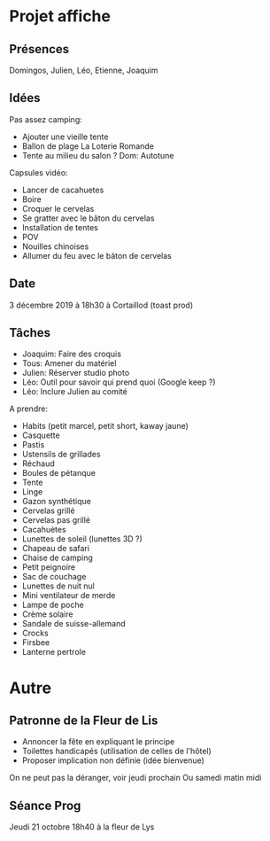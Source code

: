 # Projet affiche

## Présences

Domingos, Julien, Léo, Etienne, Joaquim

## Idées

Pas assez camping:
* Ajouter une vieille tente
* Ballon de plage La Loterie Romande
* Tente au milieu du salon ?
Dom: Autotune

Capsules vidéo:
* Lancer de cacahuetes
* Boire
* Croquer le cervelas
* Se gratter avec le bâton du cervelas
* Installation de tentes
* POV
* Nouilles chinoises
* Allumer du feu avec le bâton de cervelas 

## Date

3 décembre 2019 à 18h30 à Cortaillod (toast prod)

## Tâches

* Joaquim: Faire des croquis
* Tous: Amener du matériel
* Julien: Réserver studio photo
* Léo: Outil pour savoir qui prend quoi (Google keep ?)
* Léo: Inclure Julien au comité

A prendre:
* Habits (petit marcel, petit short, kaway jaune)
* Casquette
* Pastis
* Ustensils de grillades
* Réchaud
* Boules de pétanque
* Tente
* Linge
* Gazon synthétique
* Cervelas grillé
* Cervelas pas grillé
* Cacahuètes
* Lunettes de soleil (lunettes 3D ?)
* Chapeau de safari
* Chaise de camping
* Petit peignoire
* Sac de couchage
* Lunettes de nuit nul
* Mini ventilateur de merde
* Lampe de poche
* Crème solaire
* Sandale de suisse-allemand
* Crocks
* Firsbee
* Lanterne pertrole

# Autre

## Patronne de la Fleur de Lis

* Annoncer la fête en expliquant le principe
* Toilettes handicapés (utilisation de celles de l'hôtel)
* Proposer implication non définie (idée bienvenue)

On ne peut pas la déranger, voir jeudi prochain
Ou samedi matin midi

## Séance Prog

Jeudi 21 octobre 18h40 à la fleur de Lys
